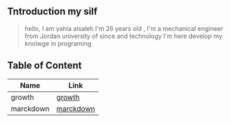 ## Tntroduction my silf 

>hello, I am yahia alsaleh  I'm 26 years old ,
>I'm a mechanical engineer 
>from  Jordan university of since and technology 
> I'm here  develop my knolwge in programing
>



## Table of Content

Name     | Link
------------ | -------------
growth          | [growth](https://yahiaaaa.github.io/reading-notes/)
marckdown      | [marckdown](https://yahiaaaa.github.io/reading-notes/rea01)